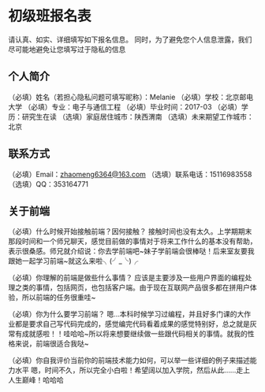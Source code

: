 # 初级班报名表

请认真、如实、详细填写如下报名信息。
同时，为了避免您个人信息泄露，我们尽可能地避免让您填写过于隐私的信息

## 个人简介

（必填）姓名（若担心隐私问题可填写昵称）：Melanie
（必填）学校：北京邮电大学
（必填）专业：电子与通信工程
（必填）毕业时间：2017-03
（必填）学历：研究生在读
（选填）家庭居住城市：陕西渭南
（选填）未来期望工作城市：北京

## 联系方式

（必填）Email：zhaomeng6364@163.com
（选填）联系电话：15116983558
（选填）QQ：353164771

## 关于前端

（必填）什么时候开始接触前端？因何接触？
接触时间也没有太久。上学期期末那段时间和一个师兄聊天，感觉目前做的事情对于将来工作什么的基本没有帮助，表示很桑感。师兄就介绍说：你去学前端吧~妹子学前端会很棒哒！后来室友要我跟她一起学习前端~就这么来啦╮(╯_╰)╭

（必填）你理解的前端是做些什么事情？
应该是主要涉及一些用户界面的编程处理之类的事情，包括网页，也包括客户端。由于现在互联网产品很多都在拼用户体验，所以前端的任务很重哇~

（必填）你为什么要学习前端？
嗯…本科时候学习过编程，并且好多门课的大作业都是要求自己写代码完成的，感觉编完代码看着成果的感觉特别好，总之就是灰常有成就感啦！！哇哈哈~所以将来想要继续做一些跟代码相关的事情。就我的性格来说，前端很适合我哒~

（必填）你自我评价当前你的前端技术能力如何，可以举一些详细的例子来描述能力水平
嗯，时间不久，所以完全小白啦！希望阔以加入学院，然后从此……走上人生巅峰！哈哈哈

